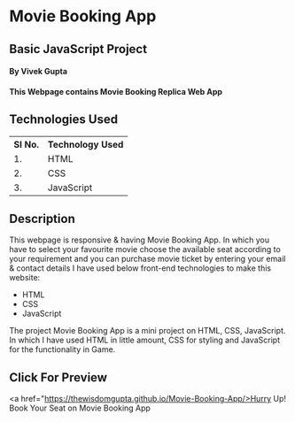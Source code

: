 # Movie Booking App

## Basic JavaScript Project 

#### By Vivek Gupta

#### This Webpage contains Movie Booking Replica Web App

## Technologies Used

<table>
    <tr>
        <th>
            SI No.
            </th>
                <th>
            Technology Used
            </th>
    </tr>
    <tr>
        <td>
            1.
        </td>
        <td>
            HTML
        </td>
    </tr>
    <tr>
        <td>
            2.
        </td>
        <td>
            CSS
        </td>
    </tr>
    <tr>
        <td>
            3.
        </td>
        <td>
            JavaScript
        </td>
    </tr>
    
 </table>
    

## Description
This webpage is responsive & having Movie Booking App. In which you have to select your favourite movie choose the available seat according to your requirement and you can purchase movie ticket by entering your email & contact details
I have used below front-end technologies to make this website:

* HTML
* CSS
* JavaScript

<p>
The project Movie Booking App is a mini project on HTML, CSS, JavaScript. In which I have used HTML in little amount, CSS for styling and JavaScript for the functionality in Game.
</p>

## Click For Preview
<a href="https://thewisdomgupta.github.io/Movie-Booking-App/>Hurry Up! Book Your Seat on Movie Booking App</a>


